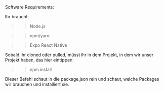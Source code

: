 Software Requirements: 

Ihr braucht: 


>>Node.js

>>npm/yarn

>>Expo React Native


Sobald ihr cloned oder pulled, müsst ihr in dem Projekt, in dem wir unser Projekt haben, das hier eintippen:

>>npm install 

Dieser Befehl schaut in die package.json rein und schaut, welche Packages wir brauchen und installiert sie. 




